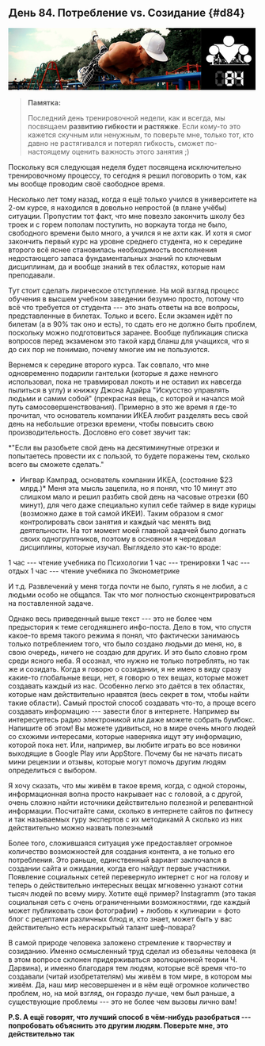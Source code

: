 ## День 84. Потребление vs. Созидание {#d84}

![](src/img/84.jpg)

> **Памятка:**
>
> Последний день тренировочной недели, как и всегда, мы посвящаем **развитию гибкости и растяжке**. Если кому-то это кажется скучным или ненужным, то поверьте мне, только тот, кто давно не растягивался и потерял гибкость, сможет по-настоящему оценить важность этого занятия ;)

Поскольку вся следующая неделя будет посвящена исключительно тренировочному процессу, то сегодня я решил поговорить о том, как мы вообще проводим своё свободное время. 

Несколько лет тому назад, когда я ещё только учился в университете на 2-ом курсе, я находился в довольно непростой (в плане учёбы) ситуации. Пропустим тот факт, что мне повезло закончить школу без троек и с горем пополам поступить, но воркаута тогда не было, свободного времени было много, а учился я не ахти как. И хотя я смог закончить первый курс на уровне среднего студента, но к середине второго всё яснее становилась необходимость восполнения недостающего запаса фундаментальных знаний по ключевым дисциплинам, да и вообще знаний в тех областях, которые нам преподавали. 

Тут стоит сделать лирическое отступление. На мой взгляд процесс обучения в высшем учебном заведении безумно просто, потому что всё что требуется от студента --- это знать ответы на все вопросы, представленные в билетах. Только и всего. Если экзамен идёт по билетам (а в 90% так оно и есть), то сдать его не должно быть проблем, поскольку можно подготовиться заранее. Вообще публикация списка вопросов перед экзаменом это такой кард бланш для учащихся, что я до сих пор не понимаю, почему многие им не пользуются. 

Вернемся к середине второго курса. Так совпало, что мне одновременно подарили гантельки (которые я даже немного использовал, пока не травмировал локоть и не оставил их навсегда пылиться в углу) и книжку Джона Адайра "Искусство управлять людьми и самим собой" (прекрасная вещь, с которой и начался мой путь самосовершенствования). Примерно в это же время я где-то прочитал, что основатель компании ИКЕА любит разделять весь свой день на небольшие отрезки времени, чтобы повысить свою производительность. Дословно его совет звучит так: 

*"Если вы разобьете свой день на десятиминутные отрезки и попытаетесь провести их с пользой, то будете поражены тем, сколько всего вы сможете сделать." 
- Ингвар Кампрад, основатель компании ИКЕА, (состояние $23 млрд.)* 
Меня эта мысль зацепила, но я понял, что 10 минут это слишком мало и решил разбить свой день на часовые отрезки (60 минут), для чего даже специально купил себе таймер в виде курицы (возможно даже в той самой ИКЕИ). Таким образом я смог контролировать свои занятия и каждый час менять вид деятельности. На тот момент моей главной задачей было догнать своих одногруппников, поэтому в основном я чередовал дисциплины, которые изучал. Выглядело это как-то вроде: 

1 час --- чтение учебника по Психологии 
1 час --- тренировки 
1 час --- отдых 
1 час --- чтение учебника по Эконометрике 

И т.д. Развлечений у меня тогда почти не было, гулять я не любил, а с людьми особо не общался. Так что мог полностью сконцентрироваться на поставленной задаче. 

Однако весь приведенный выше текст --- это не более чем предыстория к теме сегодняшнего инфо-поста. Дело в том, что спустя какое-то время такого режима я понял, что фактически занимаюсь только потреблением того, что было создано людьми до меня, но, в свою очередь, ничего не создаю для других. И это было словно гром среди ясного неба. Я осознал, что нужно не только потреблять, но так же и созидать. Когда я говорю о созидании, я не имею в виду сразу какие-то глобальные вещи, нет, я говорю о тех вещах, которые может создавать каждый из нас. Особенно легко это даётся в тех областях, которые нам действительно нравятся (весь секрет в том, чтобы найти такие области). Самый простой способ создавать что-то, а проще всего создавать информацию --- завести блог в интернете. Например вы интересуетесь радио электроникой или даже можете собрать бумбокс. Напишите об этом! Вы можете удивиться, но в мире очень много людей со схожими интересами, которые наверняка ищут эту информацию, которой пока нет. Или, например, вы любите играть во все новинки выходящие в Google Play или AppStore. Почему бы не начать писать мини рецензии и отзывы, которые могут помочь другим людям определиться с выбором. 

Я хочу сказать, что мы живём в такое время, когда, с одной стороны, информационная волна просто накрывает нас с головой, а с другой, очень сложно найти источники действительно полезной и релевантной информации. Посчитайте сами, сколько в интернете сайтов по фитнесу и так называемых гуру экспертов с их методикамй А сколько из них действительно можно назвать полезнымй 

Более того, сложившаяся ситуация уже предоставляет огромное количество возможностей для создания контента, а не только его потребления. Это раньше, единственный вариант заключался в создании сайта и ожидании, когда его найдут первые участники. Появление социальных сетей перевернуло интернет с ног на голову и теперь о действительно интересных вещах мгновенно узнают сотни тысяч людей по всему миру. Хотите ещё пример? Instagramm (это такая социальная сеть с очень ограниченными возможностями, где каждый может публиковать свои фотографии) + любовь к кулинарии = фото блог с рецептами различных блюд и, кто знает, может быть у вас действительно есть нераскрытый талант шеф-повара? 

В самой природе человека заложено стремление к творчеству и созиданию. Именно осмысленный труд сделал из обезьяны человека (я в этом вопросе склонен придерживаться эволюционной теории Ч. Дарвина), и именно благодаря тем людям, которые всё время что-то создавали (читай изобретателям) мы живём в том мире, в котором мы живём. Да, наш мир несовершенен и в нём ещё огромное количество проблем, но, на мой взгляд, он гораздо лучше, чем был раньше, а существующие проблемы --- это не более чем вызовы лично вам! 

**P.S. А ещё говорят, что лучший способ в чём-нибудь разобраться --- попробовать объяснить это другим людям. Поверьте мне, это действительно так** 

